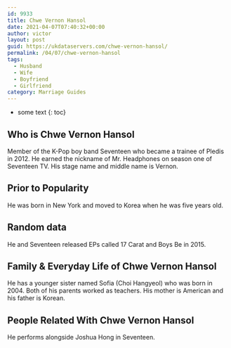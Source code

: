```yaml
---
id: 9933
title: Chwe Vernon Hansol
date: 2021-04-07T07:40:32+00:00
author: victor
layout: post
guid: https://ukdataservers.com/chwe-vernon-hansol/
permalink: /04/07/chwe-vernon-hansol
tags:
  - Husband
  - Wife
  - Boyfriend
  - Girlfriend
category: Marriage Guides
---
```


* some text
{: toc}


## Who is Chwe Vernon Hansol



Member of the K-Pop boy band Seventeen who became a trainee of Pledis in 2012. He earned the nickname of Mr. Headphones on season one of Seventeen TV. His stage name and middle name is Vernon.

                
                
                
## Prior to Popularity



He was born in New York and moved to Korea when he was five years old. 

                
                
                
## Random data



He and Seventeen released EPs called 17 Carat and Boys Be in 2015. 

                
                
                
## Family & Everyday Life of Chwe Vernon Hansol



He has a younger sister named Sofia (Choi Hangyeol) who was born in 2004. Both of his parents worked as teachers. His mother is American and his father is Korean.

                
                
                
## People Related With Chwe Vernon Hansol



He performs alongside Joshua Hong in Seventeen. 

                
              
            
          
          
          